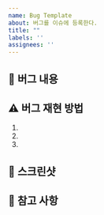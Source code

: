 ```yaml
---
name: Bug Template
about: 버그를 이슈에 등록한다.
title: ""
labels: ''
assignees: ''
---
```


## 🤷 버그 내용

## ⚠️ 버그 재현 방법
1.
2.
3.

## 📸 스크린샷

## 👄 참고 사항
